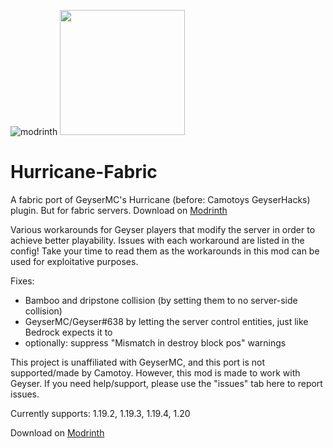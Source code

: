 ![modrinth](https://cdn.jsdelivr.net/npm/@intergrav/devins-badges@3/assets/cozy/available/modrinth_64h.png)
<img src="https://i.imgur.com/iaETp3c.png" alt="" width="200" >
 
# Hurricane-Fabric
A fabric port of GeyserMC's Hurricane (before: Camotoys GeyserHacks) plugin. But for fabric servers.
Download on [Modrinth](https://modrinth.com/mod/hurricane)

Various workarounds for Geyser players that modify the server in order to achieve better playability.
Issues with each workaround are listed in the config! Take your time to read them as the workarounds in this mod can be used for exploitative purposes.

Fixes:

- Bamboo and dripstone collision (by setting them to no server-side collision)
- GeyserMC/Geyser#638 by letting the server control entities, just like Bedrock expects it to
- optionally: suppress "Mismatch in destroy block pos" warnings

This project is unaffiliated with GeyserMC, and this port is not supported/made by Camotoy. However, this mod is made to work with Geyser.
If you need help/support, please use the "issues" tab here to report issues.

Currently supports: 1.19.2, 1.19.3, 1.19.4, 1.20

Download on [Modrinth](https://modrinth.com/mod/hurricane)
